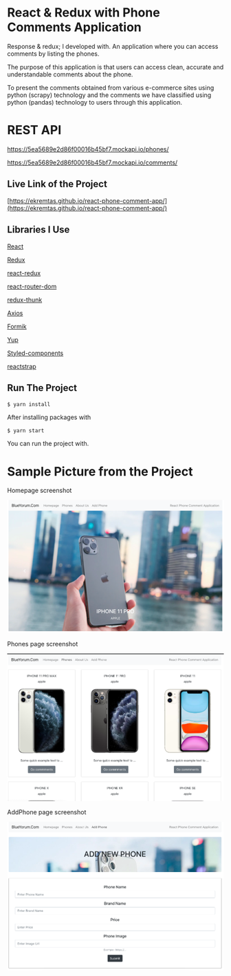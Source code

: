 # React & Redux with Phone Comments Application 

Response & redux; I developed with. An application where you can access comments by listing the phones.

The purpose of this application is that users can access clean, accurate and understandable comments about the phone.

To present the comments obtained from various e-commerce sites using python (scrapy) technology and the comments we have classified using python (pandas) technology to users through this application.

# REST API 

https://5ea5689e2d86f00016b45bf7.mockapi.io/phones/

https://5ea5689e2d86f00016b45bf7.mockapi.io/comments/

## Live Link of the Project

[https://ekremtas.github.io/react-phone-comment-app/](https://ekremtas.github.io/react-phone-comment-app/)

## Libraries I Use
[React](https://www.npmjs.com/package/react)

[Redux](https://www.npmjs.com/package/redux)

[react-redux](https://www.npmjs.com/package/react-redux)

[react-router-dom](https://www.npmjs.com/package/react-router-dom)

[redux-thunk](https://www.npmjs.com/package/redux-thunk)

[Axios](https://www.npmjs.com/package/axios)

[Formik](https://jaredpalmer.com/formik/docs/overview)

[Yup](https://github.com/jquense/yup)

[Styled-components](https://www.styled-components.com/)

[reactstrap](https://www.npmjs.com/package/reactstrap)

## Run The Project
```
$ yarn install
```
After installing packages with

```
$ yarn start
```
You can run the project with.

# Sample Picture from the Project

Homepage screenshot

![](src/images/project_photo_1.png)

Phones page screenshot

![](src/images/project_photo_2.png)

AddPhone page screenshot

![](src/images/project_photo_3.png)

